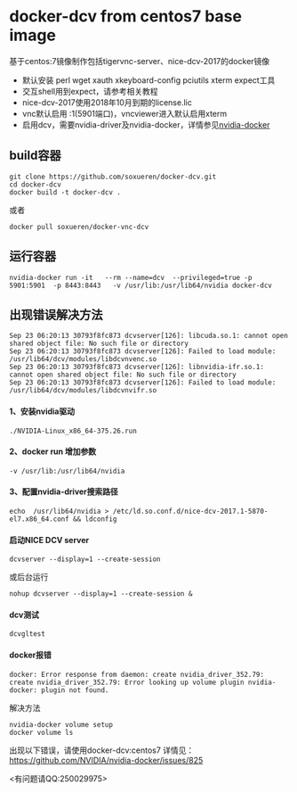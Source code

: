 # docker-dcv from centos7 base image
基于centos:7镜像制作包括tigervnc-server、nice-dcv-2017的docker镜像
- 默认安装 perl wget xauth xkeyboard-config  pciutils xterm expect工具
- 交互shell用到expect，请参考相关教程
- nice-dcv-2017使用2018年10月到期的license.lic
- vnc默认启用 :1(5901端口)，vncviewer进入默认启用xterm
- 启用dcv，需要nvidia-driver及nvidia-docker，详情参见[nvidia-docker](https://devblogs.nvidia.com/nvidia-docker-gpu-server-application-deployment-made-easy/)
## build容器
```
git clone https://github.com/soxueren/docker-dcv.git
cd docker-dcv
docker build -t docker-dcv .
```
或者
```
docker pull soxueren/docker-vnc-dcv
```
## 运行容器
```
nvidia-docker run -it   --rm --name=dcv  --privileged=true -p 5901:5901  -p 8443:8443   -v /usr/lib:/usr/lib64/nvidia docker-dcv
```
## 出现错误解决方法
```
Sep 23 06:20:13 30793f8fc873 dcvserver[126]: libcuda.so.1: cannot open shared object file: No such file or directory
Sep 23 06:20:13 30793f8fc873 dcvserver[126]: Failed to load module: /usr/lib64/dcv/modules/libdcvnvenc.so
Sep 23 06:20:13 30793f8fc873 dcvserver[126]: libnvidia-ifr.so.1: cannot open shared object file: No such file or directory
Sep 23 06:20:13 30793f8fc873 dcvserver[126]: Failed to load module: /usr/lib64/dcv/modules/libdcvnvifr.so
```
#### 1、安装nvidia驱动
```
./NVIDIA-Linux_x86_64-375.26.run
```
#### 2、docker run 增加参数
```
-v /usr/lib:/usr/lib64/nvidia 
```
#### 3、配置nvidia-driver搜索路径
```
echo  /usr/lib64/nvidia > /etc/ld.so.conf.d/nice-dcv-2017.1-5870-el7.x86_64.conf && ldconfig
```
#### 启动NICE DCV server
```
dcvserver --display=1 --create-session
```
或后台运行
```
nohup dcvserver --display=1 --create-session &
```
#### dcv测试
```
dcvgltest
```
#### docker报错

```
docker: Error response from daemon: create nvidia_driver_352.79: create nvidia_driver_352.79: Error looking up volume plugin nvidia-docker: plugin not found.
```
解决方法

```
nvidia-docker volume setup
docker volume ls
```
出现以下错误，请使用docker-dcv:centos7
详情见：https://github.com/NVIDIA/nvidia-docker/issues/825

<有问题请QQ:250029975>
